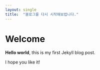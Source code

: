 ```yaml
---
layout: single
title:  "블로그를 다시 시작해보렵니다."
---
```


# Welcome

**Hello world**, this is my first Jekyll blog post.

I hope you like it!
